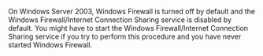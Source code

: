 <Token xmlns:xlink="http://www.w3.org/1999/xlink">On Windows Server 2003, Windows Firewall is turned off by default and the Windows Firewall/Internet Connection Sharing service is disabled by default. You might have to start the Windows Firewall/Internet Connection Sharing service if you try to perform this procedure and you have never started Windows Firewall.</Token>